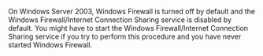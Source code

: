 <Token xmlns:xlink="http://www.w3.org/1999/xlink">On Windows Server 2003, Windows Firewall is turned off by default and the Windows Firewall/Internet Connection Sharing service is disabled by default. You might have to start the Windows Firewall/Internet Connection Sharing service if you try to perform this procedure and you have never started Windows Firewall.</Token>